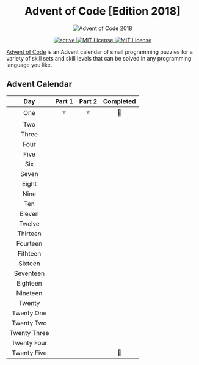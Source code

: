 <h1 align="center">Advent of Code [Edition 2018]</h1>
<p align="center">
    <img src="https://image.icons8.com/?id=67943&format=png&size=256" alt="Advent of Code 2018"/>
</p>

<p align="center">
    <a href="https://adventofcode.com/">
        <img src="https://img.shields.io/badge/status-active-brightgreen.svg" alt="active"/>
    </a>
    <a href="https://github.com/fsschmitt/advent-of-code">
        <img src="https://cdn.rawgit.com/sindresorhus/awesome/d7305f38d29fed78fa85652e3a63e154dd8e8829/media/badge.svg" alt="MIT License" />
    </a>
    <a href="https://github.com/tterb/advent-of-code/blob/master/LICENSE.md">
        <img src="https://img.shields.io/badge/license-MIT-blue.svg" alt="MIT License" />
    </a>
</p>

[Advent of Code](https://adventofcode.com) is an Advent calendar of small programming puzzles for a variety of skill sets and skill levels that can be solved in any programming language you like.

## Advent Calendar

| Day | Part 1 | Part 2 | Completed |
|:---:|:------:|:------:|:---------:|
| One | :star: | :star: |  :tada:   |
| Two |        |        |           |
| Three |        |        |           |
| Four |        |        |           |
| Five |        |        |           |
| Six |        |        |           |
| Seven |        |        |           |
| Eight |        |        |           |
| Nine |        |        |           |
| Ten |        |        |           |
| Eleven |        |        |           |
| Twelve |        |        |           |
| Thirteen |        |        |           |
| Fourteen |        |        |           |
| Fithteen |        |        |           |
| Sixteen |        |        |           |
| Seventeen |        |        |           |
| Eighteen |        |        |           |
| Nineteen |        |        |           |
| Twenty |        |        |           |
| Twenty One |        |        |           |
| Twenty Two |        |        |           |
| Twenty Three |        |        |           |
| Twenty Four |        |        |           |
| Twenty Five |        |        |   :christmas_tree:   |
